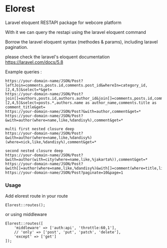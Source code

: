 # Elorest
Laravel eloquent RESTAPI package for webcore platform

With it we can query the restapi using the laravel eloquent command

Borrow the laravel eloquent syntax (methodes & params),
including laravel pagination.

please check the laravel's eloquent documentation https://laravel.com/docs/5.8

Example queries :

    https://your-domain-name/JSON/Post?leftJoin=comments,posts.id,comments.post_id&whereIn=category_id,[2,4,5]&select=*&get=
    https://your-domain-name/JSON/Post?join[]=authors,posts.id,authors.author_id&join[]=comments,posts.id,comments.post_id&whereIn=category_id,[2,4,5]&select=posts.*,authors.name as author_name,comments.title as comment_title&get=
    https://your-domain-name/JSON/Post?&with=author,comment&get=*
    https://your-domain-name/JSON/Post?&with=author(where=name,like,%dandisy%),comment&get=*

    multi first nested closure deep
    https://your-domain-name/JSON/Post?&with=author(where=name,like,%dandisy%)(where=nick,like,%dandisy%),comment&get=*

    second nested closure deep
    https://your-domain-name/JSON/Post?&with=author(with=city(where=name,like,%jakarta%)),comment&get=*
    https://your-domain-name/JSON/Post?&with[]=author(where=name,like,%dandisy%)&with[]=comment(where=title,like,%test%)&get=*
    https://your-domain-name/JSON/Post?paginate=10&page=1

### Usage

Add elorest route in your route

    Elorest::routes();

or using middleware

    Elorest::routes([
        'middleware' => ['auth:api', 'throttle:60,1'],
        // 'only' => ['post', 'put', 'patch', 'delete'],
        'except' => ['get']
    ]);
